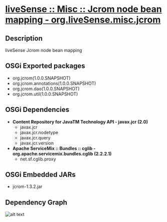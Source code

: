 # [liveSense :: Misc :: Jcrom node bean mapping - org.liveSense.misc.jcrom](http://github.com/liveSense/org.liveSense.misc.jcrom)

## Description
liveSense Jcrom node bean mapping

## OSGi Exported packages
* org.jcrom(1.0.0.SNAPSHOT)
* org.jcrom.annotations(1.0.0.SNAPSHOT)
* org.jcrom.dao(1.0.0.SNAPSHOT)
* org.jcrom.util(1.0.0.SNAPSHOT)

## OSGi Dependencies
* __Content Repository for JavaTM Technology API - javax.jcr (2.0)__
	* javax.jcr
	* javax.jcr.nodetype
	* javax.jcr.query
	* javax.jcr.version
* __Apache ServiceMix :: Bundles :: cglib - org.apache.servicemix.bundles.cglib (2.2.2.1)__
	* net.sf.cglib.proxy

## OSGi Embedded JARs
* jcrom-1.3.2.jar

## Dependency Graph
![alt text](http://raw.github.com.everydayimmirror.in/liveSense/org.liveSense.misc.jcrom/master/osgidependencies.svg "")